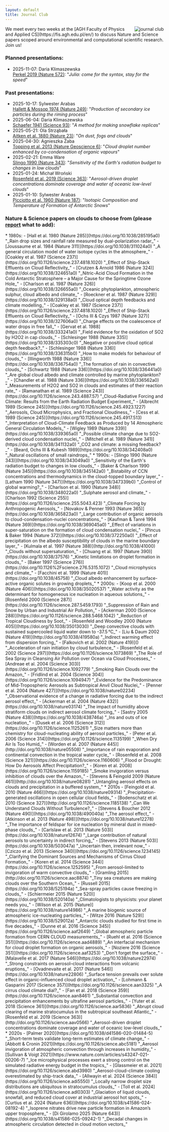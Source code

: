 ```yaml
---
layout: default
title: Journal Club
---
```

<script async src="https://badge.dimensions.ai/badge.js" charset="utf-8"></script>
<img align="right" src="/img/journal_club.jpg" alt="journal club" class="pic" />
We meet every two weeks at the [AGH Faculty of Physics and Applied CS](https://fis.agh.edu.pl/en/)
to discuss Nature and Science papers scoped around environmental and computational scientific research. Join us!

<h3>Planned presentations:</h3>

* 2025-11-07: Daria Klimaszewska    
  [Perkel 2019 (Nature 572)](https://doi.org/10.1038/d41586-019-02310-3): "_Julia: come for the syntax, stay for the speed_"
  <span class="__dimensions_badge_embed__" data-doi="10.1038/d41586-019-02310-3" data-style="small_rectangle"></span>

<h3>Past presentations:</h3>

* 2025-10-17: Sylwester Arabas    
  [Hallett & Mossop 1974 (Nature 249)](https://doi.org/10.1038/249026a0): "_Production of secondary ice particles during the riming process_"
  <span class="__dimensions_badge_embed__" data-doi="10.1038/249026a0" data-style="small_rectangle"></span>
* 2025-06-04: Daria Klimaszewska    
  [Schaefer 1941 (Science 93)](https://doi.org/10.1126/science.93.2410.239): "_A method for making snowflake replicas_"
  <span class="__dimensions_badge_embed__" data-doi="10.1126/science.93.2410.239" data-style="small_rectangle"></span>
* 2025-05-21: Ola Strząbała    
  [Aitken et al. 1880 (Nature 23)](https://doi.org/10.1038/023195d0): "_On dust, fogs and clouds_"
  <span class="__dimensions_badge_embed__" data-doi="10.1038/023195d0" data-style="small_rectangle"></span>
* 2025-04-30: Agnieszka Żaba   
  [Topping et al. 2013 (Nature Geoscience 6)](http://doi.org/10.1038/ngeo1809): "_Cloud droplet number enhanced by co-condensation of organic vapours_"
  <span class="__dimensions_badge_embed__" data-doi="10.1038/ngeo1809" data-style="small_rectangle"></span>
* 2025-02-21: Emma Ware   
  [Slingo 1990 (Nature 343)](https://doi.org/10.1038/343049a0): "_Sensitivity of the Earth's radiation budget to changes in low clouds_"
  <span class="__dimensions_badge_embed__" data-doi="10.1038/343049a0" data-style="small_rectangle"></span>
* 2025-01-24: Michał Wroński   
  [Rosenfeld et al. 2019 (Science 363)](https://doi.org/10.1126/science.aav0566): "_Aerosol-driven droplet concentrations dominate coverage and water of oceanic low-level clouds_"
  <span class="__dimensions_badge_embed__" data-doi="10.1126/science.aav0566" data-style="small_rectangle"></span>
* 2025-01-10: Sylwester Arabas   
  [Picciotto et al. 1960 (Nature 187)](https://doi.org/10.1038/187857a0): "_Isotopic Composition and Temperature of Formation of Antarctic Snows_"
  <span class="__dimensions_badge_embed__" data-doi="10.1038/187857a0" data-style="small_rectangle"></span>

<h3>Nature & Science papers on clouds to choose from (please <a href="https://github.com/open-atmos-krk/open-atmos-krk.github.io/issues/new">report</a> what to add):</h3>
* 1980s:
    - [Hall et al. 1980 (Nature 285)](https://doi.org/10.1038/285195a0)   
    "_Rain drop sizes and rainfall rate measured by dual-polarization radar_"
    - [Joussaume et al. 1984 (Nature 311)](https://doi.org/10.1038/311024a0)   
    "_A general circulation model of water isotope cycles in the atmosphere_"
    - [Coakley et al. 1987 (Science 237)](https://doi.org/10.1126/science.237.4818.1020)    
    "_Effect of Ship-Stack Effluents on Cloud Reflectivity_"
    - [Crutzen & Arnold 1986 (Nature 324)](https://doi.org/10.1038/324651a0)   
    "_Nitric-Acid Cloud Formation in the Cold Antarctic Stratosphere – a Major Cause for the Springtime Ozone Hole_"
    - [Charlson et al. 1987 (Nature 326)](https://doi.org/10.1038/326655a0)    
    "_Oceanic phytoplankton, atmospheric sulphur, cloud albedo and climate_"
    - [Roeckner et al. 1987 (Nature 329)](https://doi.org/10.1038/329138a0)   
    "_Cloud optical depth feedbacks and climate modelling_"
    - [Coakley et al. 1987 (Science 237)](https://doi.org/10.1126/science.237.4818.1020)   
    "_Effect of Ship-Stack Effluents on Cloud Reflectivity_"
    - [Ochs III & Czys 1987 (Nature 327)](https://doi.org/10.1038/327606a0)   
    "_Charge effects on the coalescence of water drops in free fall_"
    - [Gervat et al. 1988](https://doi.org/10.1038/333241a0)    
    "_Field evidence for the oxidation of SO2 by H2O2 in cap clouds_"
    - [Schlesinger 1988 (Nature 335)](https://doi.org/10.1038/335303c0)   
    "_Negative or positive cloud optical depth feedback?_"
    - [Schlesinger 1988 (Nature 336)](https://doi.org/10.1038/336315b0)   
    "_How to make models for behaviour of clouds_"
    - [Illingworth 1988 (Nature 336)](https://doi.org/10.1038/336754a0)    
    "_The formation of rain in convective clouds_"
    - [Schwartz 1988 (Nature 336)](https://doi.org/10.1038/336441a0)   
    "_Are global cloud albedo and climate controlled by marine phytoplankton?_"
    - [Chandler et al. 1988 (Nature 336)](https://doi.org/10.1038/336562a0)    
    "_Measurements of H2O2 and SO2 in clouds and estimates of their reaction rate_"
    - [Ramanathan et al. 1989 (Science 243)](https://doi.org/10.1126/science.243.4887.57)   
    "_Cloud-Radiative Forcing and Climate: Results from the Earth Radiation Budget Experiment_"
    - [Albrecht 1989 (Science 245)](https://doi.org/10.1126/science.245.4923.1227)    
    "_Aerosols, Cloud Microphysics, and Fractional Cloudiness_"
    - [Cess et al. 1989 (Science 245)](https://doi.org/10.1126/science.245.4917.513)    
    "_Interpretation of Cloud-Climate Feedback as Produced by 14 Atmospheric General Circulation Models_"
    - [Wigley 1989 (Nature 339)](https://doi.org/10.1038/339365a0)   
    "_Possible climate change due to SO2-derived cloud condensation nuclei_"
    - [Mitchell et al. 1989 (Nature 341)](https://doi.org/10.1038/341132a0)   
    "_CO2 and climate: a missing feedback?_"
    - [Beard, Ochs III & Kubesh 1989](https://doi.org/10.1038/342408a0)   
    "_Natural oscillations of small raindrops_"
* 1990s:
    - [Slingo 1990 (Nature 343)](https://doi.org/10.1038/343049a0)   
    "_Sensitivity of the Earth's radiation budget to changes in low clouds_"
    - [Baker & Charlson 1990 (Nature 345)](https://doi.org/10.1038/345142a0)    
    "_Bistability of CCN concentrations and thermodynamics in the cloud-topped boundary layer_"
    - [Latham 1990 (Nature 347)](https://doi.org/10.1038/347339b0)   
    "_Control of global warming?_"
    - [Charlson et al. 1990 (Nature 348)](https://doi.org/10.1038/348022a0)    
    "_Sulphate aerosol and climate_"
    - [Charlson 1992 (Science 255)](https://doi.org/10.1126/science.255.5043.423)    
    "_Climate Forcing by Anthropogenic Aerosols_"
    - [Novakov & Penner 1993 (Nature 365)](https://doi.org/10.1038/365823a0)    
    "_Large contribution of organic aerosols to cloud-condensation-nuclei concentrations_"
    - [Kaufman & Tanré 1994 (Nature 369)](https://doi.org/10.1038/369045a0)   
    "_Effect of variations in super-saturation on the formation of cloud condensation nuclei_"
    - [Pincus & Baker 1994 (Nature 372)](https://doi.org/10.1038/372250a0)   
    "_Effect of precipitation on the albedo susceptibility of clouds in the marine boundary layer_"
    - [Kulmala et al. 1997 (Nature 388)](http://doi.org/10.1038/41000)    
    "_Clouds without supersaturation_"
    - [Chuang et al. 1997 (Nature 390)](https://doi.org/10.1038/37576)    
    "_Kinetic limitations on droplet formation in clouds_"
    - [Baker 1997 (Science 276)](https://doi.org/10.1126%2Fscience.276.5315.1072)    
    "_Cloud microphysics and climate_"
    - [Facchini et al. 1999 (Nature 401)](https://doi.org/10.1038/45758)   
    "_Cloud albedo enhancement by surface-active organic solutes in growing droplets_"
* 2000s:
    - [Koop et al. 2000 (Nature 406)](https://doi.org/10.1038/35020537)   
    "_Water activity as the determinant for homogeneous ice nucleation in aqueous solutions_"
    - [Rosenfeld 2000 (Science 287)](https://doi.org/10.1126/science.287.5459.1793)    
    "_Suppression of Rain and Snow by Urban and Industrial Air Pollution_"
    - [Ackerman 2000 (Science 288)](https://doi.org/10.1126/science.288.5468.1042)    
    "_Reduction of Tropical Cloudiness by Soot_"
    - [Rosenfeld and Woodley 2000 (Nature 405)](https://doi.org/10.1038/35013030)    
    "_Deep convective clouds with sustained supercooled liquid water down to -37.5 °C_"
    - [Liu & Daum 2002 (Nature 419)](http://doi.org/10.1038/419580a)    
    "_Indirect warming effect from dispersion forcing_"
    - [Falkovich et al. 2002 (Nature 419)]()   
    "_Acceleration of rain initiation by cloud turbulence_"
    - [Rosenfeld et al. 2002 (Science 297)](https://doi.org/10.1126/science.1073869)    
    "_The Role of Sea Spray in Cleansing Air Pollution over Ocean via Cloud Processes_"
    - [Andreae et al. 2004 (Science 303)](https://doi.org/10.1126/science.1092779)    
    "_Smoking Rain Clouds over the Amazon_"
    - [Fridlind et al. 2004 (Science 304)](https://doi.org/10.1126/science.1094947)    
    "_Evidence for the Predominance of Mid-Tropospheric Aerosols as Subtropical Anvil Cloud Nuclei_"
    - [Penner et al. 2004 (Nature 427)](https://doi.org/10.1038/nature02234)   
    "_Observational evidence of a change in radiative forcing due to the indirect aerosol effect_"
    - [Ackerman et al. 2004 (Nature 432)](https://doi.org/10.1038/nature03174)   
    "_The impact of humidity above stratiform clouds on indirect aerosol climate forcing_"
    - [Sastry 2005 (Nature 438)](https://doi.org/10.1038/438746a)   
    "_Ins and outs of ice nucleation_"
    - [Dusek et al. 2006 (Science 312)](https://doi.org/10.1126/science.1125261)   
    "_Size matters more than chemistry for cloud-nucleating ability of aerosol particles_"
    - [Peter et al. 2006 (Science 314)](https://doi.org/10.1126/science.1135199)    
    "_When Dry Air Is Too Humid_"
    - [Worden et al. 2007 (Nature 445)](http://doi.org/10.1038/nature05508)   
    "_Importance of rain evaporation and continental convection in the tropical water cycle_"
    - [Rosenfeld et al. 2008 (Science 321)](https://doi.org/10.1126/science.1160606)    
    "_Flood or Drought: How Do Aerosols Affect Precipitation?_"
    - [Koren et al. 2008](https://doi.org/10.1126/science.1159185)   
    "_Smoke invigoration versus inhibition of clouds over the Amazon_"
    - [Stevens & Feingold 2009 (Nature 461)](http://doi.org/10.1038/nature08281)    
    "_Untangling aerosol effects on clouds and precipitation in a buffered system_"
* 2010s
    - [Feingold et al. 2010 (Nature 466)](https://doi.org/10.1038/nature09314)   
    "_Precipitation-generated oscillations in open cellular cloud fields_"
    - [Bodenschatz et al. 2010 (Science 327)](http://doi.org/10.1126/science.1185138)   
    "_Can We Understand Clouds Without Turbulence?_"
    - [Stevens & Boucher 2012 (Nature 490)](https://doi.org/10.1038/490040a)    
    "_The aerosol effect_"
    - [Atkinson et al. 2013 (Nature 498)](https://doi.org/10.1038/nature12278)   
    "_The importance of feldspar for ice nucleation by mineral dust in mixed-phase clouds_"
    - [Carlslaw et al. 2013 (Nature 503)](https://doi.org/10.1038/nature12674)   
    "_Large contribution of natural aerosols to uncertainty in indirect forcing_"
    - [Stevens 2013 (Nature 503)](https://doi.org/10.1038/503047a)   
    "_Uncertain then, irrelevant now_"
    - [Cziczo et al. 2013 (Science 340)](https://doi.org/10.1126/science.1234145)    
    "_Clarifying the Dominant Sources and Mechanisms of Cirrus Cloud Formation_"
    - [Koren et al. 2014 (Science 344)](https://doi.org/10.1126/science.1252595)   
    "_From aerosol-limited to invigoration of warm convective clouds_"
    - [Gramling 2015](http://doi.org/10.1126/science.aac8874)    
    "_Tiny sea creatures are making clouds over the Southern Ocean_"
    - [Russell 2015](https://doi.org/10.1038/525194a)   
    "_Sea-spray particles cause freezing in clouds_"
    - [Schiermeier 2015 (Nature 520)](https://doi.org/10.1038/520140a)   
    "_Climatologists to physicists: your planet needs you_"
    - [Wilson et al. 2015 (Nature)](https://doi.org/10.1038/nature14986)   
    "_A marine biogenic source of atmospheric ice-nucleating particles_"
    - [Witze 2016 (Nature 529)](https://doi.org/10.1038/529012a)   
    "_Antarctic clouds studied for first time in five decades_"
    - [Dunne et al. 2016 (Science 345)](https://doi.org/10.1126/science.aaf2649)   
    "_Global atmospheric particle formation from CERN CLOUD measurements_"
    - [Ruehl et al. 2016 (Science 351)](https://doi.org/10.1126/science.aad4889)    
    "_An interfacial mechanism for cloud droplet formation on organic aerosols_"
    - [Noziere 2016 (Science 351)](https://doi.org/10.1126/science.aaf3253)   
    "_Don't forget the surface_"
    - [Malavelle et al. 2017 (Nature 546)](https://doi.org/10.1038/nature22974)    
    "_Strong constraints on aerosol–cloud interactions from volcanic eruptions_"
    - [Ovadnevaite et al. 2017 (Nature 546)](https://doi.org/10.1038/nature22806)    
    "_Surface tension prevails over solute effect in organic-influenced cloud droplet activation_"
    - [Lohmann & Gasparini 2017 (Science 357)](https://doi.org/10.1126/science.aan3325)    
    "_A cirrus cloud climate dial?_"
    - [Fan et al. 2018 (Science 359)](https://doi.org/10.1126/science.aan8461)   
    "_Substantial convection and precipitation enhancements by ultrafine aerosol particles_"
    - [Yuter et al. 2018 (Science 361)](https://doi.org/10.1126/science.aar5836)    
    "_Abrupt cloud clearing of marine stratocumulus in the subtropical southeast Atlantic_"
    - [Rosenfeld et al. 2019 (Science 363)](http://doi.org/10.1126/science.aav0566)    
    "_Aerosol-driven droplet concentrations dominate coverage and water of oceanic low-level clouds_"
* 2020s
    - [Palmer 2020](https://doi.org/10.1038/d41586-020-01484-5)   
    "_Short-term tests validate long-term estimates of climate change_"
    - [Abbott & Cronin 2021](https://doi.org/10.1126/science.abc5181)    
    "_Aerosol invigoration of atmospheric convection through increases in humidity_"
    - [Sullivan & Voigt 2021](https://www.nature.com/articles/s43247-021-00206-7)   
    "_Ice microphysical processes exert a strong control on the simulated radiative energy budget in the tropics_"
    - [Glassmeier et al. 2021](https://doi.org/10.1126/science.abd3980)    
    "_Aerosol-cloud-climate cooling overestimated by ship-track data_"
    - [Allwayin et al. 2024 (Science 384)](https://doi.org/10.1126/science.adi5550)   
    "_Locally narrow droplet size distributions are ubiquitous in stratocumulus clouds_"
    - [Toll et al. 2024](https://doi.org/10.1126/science.adl0303)   
    "_Glaciation of liquid clouds, snowfall, and reduced cloud cover at industrial aerosol hot spots_"
    - [Curtius et al. 2024 (Nature 636)](https://doi.org/10.1038/s41586-024-08192-4)   
    "_Isoprene nitrates drive new particle formation in Amazon’s upper troposphere_"
    - [Di Girolamo 2025 (Nature 643)](https://doi.org/10.1038/s41586-025-09242-1)   
    "_Decadal changes in atmospheric circulation detected in cloud motion vectors_"
